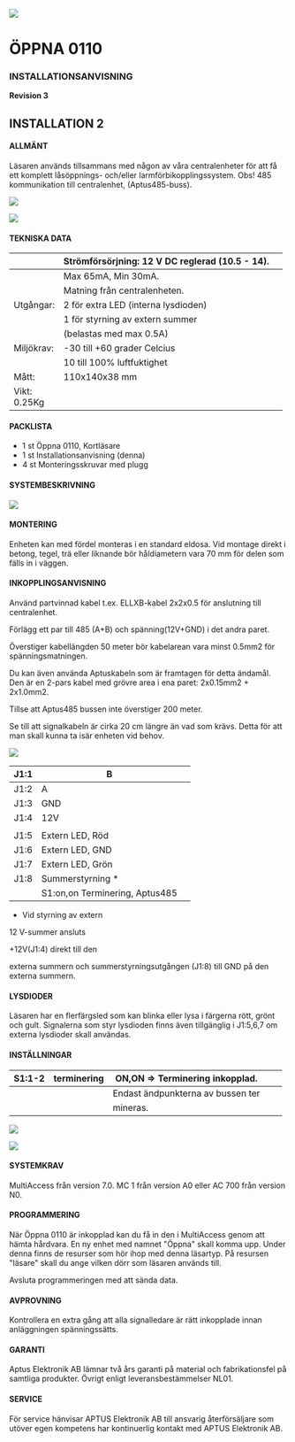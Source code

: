 ![](_page_0_Picture_0.jpeg)

# **ÖPPNA 0110**

### **INSTALLATIONSANVISNING**

**Revision 3**

## **INSTALLATION 2**

#### **ALLMÄNT**

Läsaren används tillsammans med någon av våra centralenheter för att få ett komplett låsöppnings- och/eller larmförbikopplingssystem. Obs! 485 kommunikation till centralenhet, (Aptus485-buss).

![](_page_1_Figure_5.jpeg)

![](_page_1_Figure_6.jpeg)

#### **TEKNISKA DATA**

|                 | Strömförsörjning: 12 V DC reglerad (10.5 - 14). |  |
|-----------------|-------------------------------------------------|--|
|                 | Max 65mA, Min 30mA.                             |  |
|                 | Matning från centralenheten.                    |  |
| Utgångar:       | 2 för extra LED (interna lysdioden)             |  |
|                 | 1 för styrning av extern summer                 |  |
|                 | (belastas med max 0.5A)                         |  |
| Miljökrav:      | -30 till +60 grader Celcius                     |  |
|                 | 10 till 100% luftfuktighet                      |  |
| Mått:           | 110x140x38 mm                                   |  |
| Vikt:<br>0.25Kg |                                                 |  |

#### **PACKLISTA**

- 1 st Öppna 0110, Kortläsare
- 1 st Installationsanvisning (denna)
- 4 st Monteringsskruvar med plugg

#### **SYSTEMBESKRIVNING**

![](_page_1_Figure_14.jpeg)

#### **MONTERING**

Enheten kan med fördel monteras i en standard eldosa. Vid montage direkt i betong, tegel, trä eller liknande bör håldiametern vara 70 mm för delen som fälls in i väggen.

#### **INKOPPLINGSANVISNING**

Använd partvinnad kabel t.ex. ELLXB-kabel 2x2x0.5 för anslutning till centralenhet.

Förlägg ett par till 485 (A+B) och spänning(12V+GND) i det andra paret.

Överstiger kabellängden 50 meter bör kabelarean vara minst 0.5mm2 för spänningsmatningen.

Du kan även använda Aptuskabeln som är framtagen för detta ändamål. Den är en 2-pars kabel med grövre area i ena paret: 2x0.15mm2 + 2x1.0mm2.

Tillse att Aptus485 bussen inte överstiger 200 meter.

Se till att signalkabeln är cirka 20 cm längre än vad som krävs. Detta för att man skall kunna ta isär enheten vid behov.

![](_page_1_Figure_24.jpeg)

| J1:1 | B                              |  |
|------|--------------------------------|--|
| J1:2 | A                              |  |
| J1:3 | GND                            |  |
| J1:4 | 12V                            |  |
|      |                                |  |
| J1:5 | Extern LED, Röd                |  |
| J1:6 | Extern LED, GND                |  |
| J1:7 | Extern LED, Grön               |  |
| J1:8 | Summerstyrning *               |  |
|      | S1:on,on Terminering, Aptus485 |  |

* Vid styrning av extern

12 V-summer ansluts

+12V(J1:4) direkt till den

externa summern och summerstyrningsutgången (J1:8) till GND på den externa summern.

#### **LYSDIODER**

Läsaren har en flerfärgsled som kan blinka eller lysa i färgerna rött, grönt och gult. Signalerna som styr lysdioden finns även tillgänglig i J1:5,6,7 om externa lysdioder skall användas.

#### **INSTÄLLNINGAR**

| S1:1-2 | terminering | ON,ON => Terminering inkopplad.   |  |  |
|--------|-------------|-----------------------------------|--|--|
|        |             | Endast ändpunkterna av bussen ter |  |  |
|        |             | mineras.                          |  |  |

![](_page_2_Picture_1.jpeg)

![](_page_2_Picture_2.jpeg)

#### **SYSTEMKRAV**

MultiAccess från version 7.0. MC 1 från version A0 eller AC 700 från version N0.

#### **PROGRAMMERING**

När Öppna 0110 är inkopplad kan du få in den i MultiAccess genom att hämta hårdvara. En ny enhet med namnet "Öppna" skall komma upp. Under denna finns de resurser som hör ihop med denna läsartyp. På resursen "läsare" skall du ange vilken dörr som läsaren används till.

Avsluta programmeringen med att sända data.

#### **AVPROVNING**

Kontrollera en extra gång att alla signalledare är rätt inkopplade innan anläggningen spänningssätts.

#### **GARANTI**

Aptus Elektronik AB lämnar två års garanti på material och fabrikationsfel på samtliga produkter. Övrigt enligt leveransbestämmelser NL01.

#### **SERVICE**

För service hänvisar APTUS Elektronik AB till ansvarig återförsäljare som utöver egen kompetens har kontinuerlig kontakt med APTUS Elektronik AB.